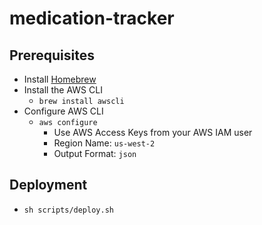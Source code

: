 # medication-tracker

## Prerequisites
- Install [Homebrew](https://brew.sh/)
- Install the AWS CLI
    - `brew install awscli`
- Configure AWS CLI
    - `aws configure`
        - Use AWS Access Keys from your AWS IAM user
        - Region Name: `us-west-2`
        - Output Format: `json`

## Deployment
- `sh scripts/deploy.sh`
